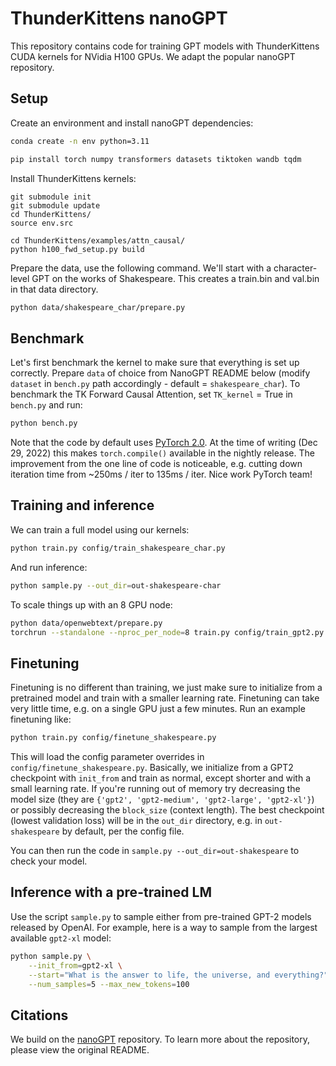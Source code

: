 # ThunderKittens nanoGPT

This repository contains code for training GPT models with ThunderKittens CUDA kernels for NVidia H100 GPUs. We adapt the popular nanoGPT repository. 

## Setup

Create an environment and install nanoGPT dependencies:
```bash
conda create -n env python=3.11

pip install torch numpy transformers datasets tiktoken wandb tqdm
```

Install ThunderKittens kernels:
```
git submodule init
git submodule update
cd ThunderKittens/
source env.src

cd ThunderKittens/examples/attn_causal/
python h100_fwd_setup.py build
```

Prepare the data, use the following command. We'll start with a character-level GPT on the works of Shakespeare. This creates a train.bin and val.bin in that data directory. 
```bash
python data/shakespeare_char/prepare.py
```

## Benchmark

Let's first benchmark the kernel to make sure that everything is set up correctly. Prepare `data` of choice from NanoGPT README below (modify ``dataset`` in `bench.py` path accordingly - default = `shakespeare_char`). 
To benchmark the TK Forward Causal Attention, set `TK_kernel` = True in `bench.py` and run:

```bash
python bench.py
```

Note that the code by default uses [PyTorch 2.0](https://pytorch.org/get-started/pytorch-2.0/). At the time of writing (Dec 29, 2022) this makes `torch.compile()` available in the nightly release. The improvement from the one line of code is noticeable, e.g. cutting down iteration time from ~250ms / iter to 135ms / iter. Nice work PyTorch team!

## Training and inference

We can train a full model using our kernels:
```bash
python train.py config/train_shakespeare_char.py
```

And run inference:
```bash
python sample.py --out_dir=out-shakespeare-char
```

To scale things up with an 8 GPU node:
```bash
python data/openwebtext/prepare.py
torchrun --standalone --nproc_per_node=8 train.py config/train_gpt2.py
```

## Finetuning

Finetuning is no different than training, we just make sure to initialize from a pretrained model and train with a smaller learning rate. Finetuning can take very little time, e.g. on a single GPU just a few minutes. Run an example finetuning like:
```bash
python train.py config/finetune_shakespeare.py
```

This will load the config parameter overrides in `config/finetune_shakespeare.py`. Basically, we initialize from a GPT2 checkpoint with `init_from` and train as normal, except shorter and with a small learning rate. If you're running out of memory try decreasing the model size (they are `{'gpt2', 'gpt2-medium', 'gpt2-large', 'gpt2-xl'}`) or possibly decreasing the `block_size` (context length). The best checkpoint (lowest validation loss) will be in the `out_dir` directory, e.g. in `out-shakespeare` by default, per the config file. 

You can then run the code in `sample.py --out_dir=out-shakespeare` to check your model.

## Inference with a pre-trained LM

Use the script `sample.py` to sample either from pre-trained GPT-2 models released by OpenAI. For example, here is a way to sample from the largest available `gpt2-xl` model:
```bash
python sample.py \
    --init_from=gpt2-xl \
    --start="What is the answer to life, the universe, and everything?" \
    --num_samples=5 --max_new_tokens=100
```

## Citations

We build on the [nanoGPT](https://github.com/karpathy/nanoGPT) repository. To learn more about the repository, please view the original README.
